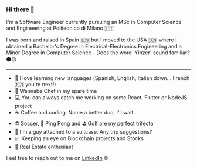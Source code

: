 ### Hi there 👋

I'm a Software Engineer currently pursuing an MSc in Computer Science and Engineering at Politecnico di Milano 🇮🇹

I was born and raised in Spain 🇪🇸 but I moved to the USA 🇺🇸 where I obtained a Bachelor's Degree in Electrical-Electronics Engineering and a Minor Degree in Computer Science - Does the word 'Yinzer' sound familiar? ⚫️🟡

***

- 💬 I love learning new languages (Spanish, English, Italian down... French 🇫🇷 you're next!)
- 🍝 Wannabe Chef in my spare time
- 💻 You can always catch me working on some React, Flutter or NodeJS project
- ☕️ Coffee and coding. Name a better duo, I'll wait...
- ⚽️ Soccer, 🏓 Ping Pong and ⛳️ Golf are my perfect trifecta
- 🧳 I'm a guy attached to a suitcase. Any trip suggestions?
- 📈 Keeping an eye on Blockchain projects and Stocks
- 🏡 Real Estate enthusiast

Feel free to reach out to me on [LinkedIn](https://www.linkedin.com/in/alejandro-ferrero/) 🌐
